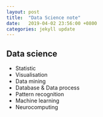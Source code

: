 ```yaml
---
layout: post
title:  "Data Science note"
date:   2019-04-02 23:56:00 +0800
categories: jekyll update
---
```

## Data science
- Statistic
- Visualisation
- Data mining
- Database & Data process
- Pattern recognition
- Machine learning
- Neurocomputing
